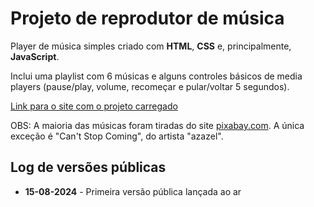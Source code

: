 <h1>Projeto de reprodutor de música</h1>
<p>Player de música simples criado com <strong>HTML</strong>, <strong>CSS</strong> e, principalmente, <strong>JavaScript</strong>.</p>
<p>Inclui uma playlist com 6 músicas e alguns controles básicos de media players (pause/play, volume, recomeçar e pular/voltar 5 segundos).</p>
<a href="https://daniel-s-batista.github.io/player-de-musica/">Link para o site com o projeto carregado</a>
<p>OBS: A maioria das músicas foram tiradas do site <a href="https://pixabay.com/pt/music/">pixabay.com</a>. A única exceção é "Can't Stop Coming", do artista "azazel".</p>

<h2>Log de versões públicas</h2>
<ul>
  <li><strong>15-08-2024</strong> - Primeira versão pública lançada ao ar</li>
</ul>
